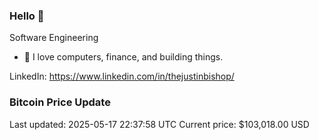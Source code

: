 ### Hello 🤙  

Software Engineering

- 🔭 I love computers, finance, and building things.
  
LinkedIn: https://www.linkedin.com/in/thejustinbishop/  





































































































































































































































### Bitcoin Price Update
Last updated: 2025-05-17 22:37:58 UTC
Current price: $103,018.00 USD
